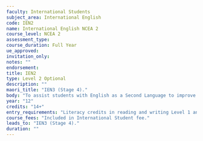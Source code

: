 ```yaml
---
faculty: International Students
subject_area: International English
code: IEN2
name: International English NCEA 2
course_level: NCEA 2
assessment_type: 
course_duration: Full Year
ue_approved: 
invitation_only: 
notes: ""
endorsement: 
title: IEN2
type: Level 2 Optional
description: ""
maori_title: "IEN3 (Stage 4)."
body: "To assist students with English as a Second Language to improve accuracy in English reading and develop the complexity of student's English writing. Involves further development of reading and reading skills; strong emphasis on correctness in grammar and structure. English standards."
year: "12"
credits: "14+"
entry_requirements: "Literacy credits in reading and writing Level 1 and HOF/TIC approval."
course_fees: "Included in International Student fee."
leads_to: "IEN3 (Stage 4)."
duration: ""
---
```

